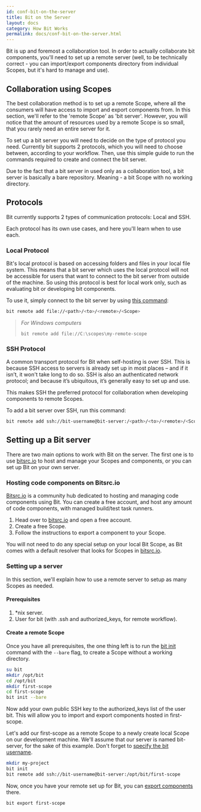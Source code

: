 ```yaml
---
id: conf-bit-on-the-server
title: Bit on the Server
layout: docs
category: How Bit Works
permalink: docs/conf-bit-on-the-server.html
---
```


Bit is up and foremost a collaboration tool. In order to actually collaborate bit components, you'll need to set up a remote server (well, to be technically correct - you can import/export components directory from individual Scopes, but it's hard to manage and use).

## Collaboration using Scopes

The best collaboration method is to set up a remote Scope, where all the consumers will have access to import and export components from. In this section, we'll refer to the 'remote Scope' as 'bit server'. However, you will notice that the amount of resources used by a remote Scope is so small, that you rarely need an entire server for it.

To set up a bit server you will need to decide on the type of protocol you need. Currently bit supports 2 protocols, which you will need to choose between, according to your workflow. Then, use this simple guide to run the commands required to create and connect the bit server.

Due to the fact that a bit server in used only as a collaboration tool, a bit server is basically a bare repository. Meaning - a bit Scope with no working directory.

## Protocols

Bit currently supports 2 types of communication protocols: Local and SSH.

Each protocol has its own use cases, and here you'll learn when to use each.

### Local Protocol

Bit's local protocol is based on accessing folders and files in your local file system. This means that a bit server which uses the local protocol will not be accessible for users that want to connect to the bit server from outside of the machine. So using this protocol is best for local work only, such as evaluating bit or developing bit components.

To use it, simply connect to the bit server by using [this command](/docs/cli-remote.html#add-a-remote):

```bash
bit remote add file://<path>/<to>/<remote>/<Scope>
```

> *For Windows computers*
>
> `bit remote add file://C:\scopes\my-remote-scope`

### SSH Protocol

A common transport protocol for Bit when self-hosting is over SSH. This is because SSH access to servers is already set up in most places – and if it isn’t, it won't take long to do so. SSH is also an authenticated network protocol; and because it’s ubiquitous, it’s generally easy to set up and use.

This makes SSH the preferred protocol for collaboration when developing components to remote Scopes.

To add a bit server over SSH, run this command:

```bash
bit remote add ssh://bit-username@bit-server:/<path>/<to>/<remote>/<Scope>
```

## Setting up a Bit server

There are two main options to work with Bit on the server. The first one is to use [bitsrc.io](https://bitsrc.io) to host and manage your Scopes and components, or you can set up Bit on your own server.

### Hosting code components on Bitsrc.io

[Bitsrc.io](https://bitsrc.io) is a community hub dedicated to hosting and managing code components using Bit. You can create a free account, and host any amount of code components, with managed build/test task runners.

1. Head over to [bitsrc.io](https://bitsrc.io) and open a free account.
2. Create a free Scope.
3. Follow the instructions to export a component to your Scope.

You will not need to do any special setup on your local Bit Scope, as Bit comes with a default resolver that looks for Scopes in [bitsrc.io](https://bitsrc.io).

### Setting up a server

In this section, we'll explain how to use a remote server to setup as many Scopes as needed.

#### Prerequisites

1. *nix server.
2. User for bit (with .ssh and authorized_keys, for remote workflow).

#### Create a remote Scope

Once you have all prerequisites, the one thing left is to run the [bit init](/docs/cli-init.html) command with the `--bare` flag, to create a Scope without a working directory.

```bash
su bit
mkdir /opt/bit
cd /opt/bit
mkdir first-scope
cd first-scope
bit init --bare
```

Now add your own public SSH key to the authorized_keys list of the user bit. This will allow you to import and export components hosted in first-scope.

Let's add our first-scope as a remote Scope to a newly create local Scope on our development machine. We'll assume that our server is named bit-server, for the sake of this example.
Don't forget to [specify the bit username](https://github.com/teambit/bit/issues/682).

```bash
mkdir my-project
bit init
bit remote add ssh://bit-username@bit-server:/opt/bit/first-scope
```

Now, once you have your remote set up for Bit, you can [export components](/docs/cli-export.html) there.

```bash
bit export first-scope
```